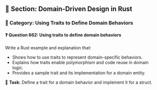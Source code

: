 ## 📘 Section: Domain-Driven Design in Rust
### 🔹 Category: Using Traits to Define Domain Behaviors
#### ❓ Question 662: Using traits to define domain behaviors

Write a Rust example and explanation that:

- Shows how to use traits to represent domain-specific behaviors.
- Explains how traits enable polymorphism and code reuse in domain logic.
- Provides a sample trait and its implementation for a domain entity.

🔧 **Task:** Define a trait for a domain behavior and implement it for a struct.
